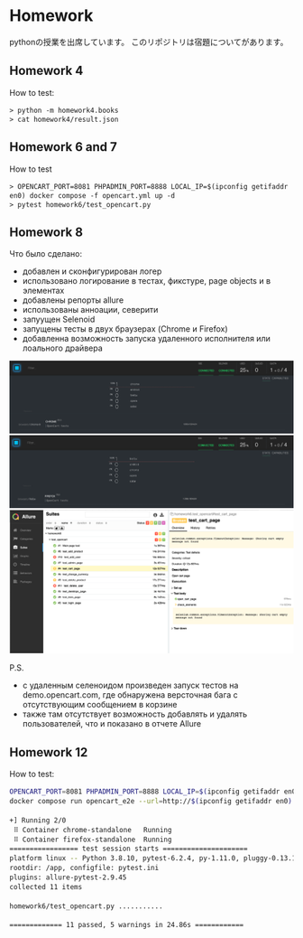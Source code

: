 # Homework
pythonの授業を出席しています。 このリポジトリは宿題についてがあります。


Homework 4
---

How to test:

```
> python -m homework4.books
> cat homework4/result.json
```


Homework 6 and 7
---

How to test

```
> OPENCART_PORT=8081 PHPADMIN_PORT=8888 LOCAL_IP=$(ipconfig getifaddr en0) docker compose -f opencart.yml up -d
> pytest homework6/test_opencart.py
```


Homework 8
---

Что было сделано:
- добавлен и сконфигурирован логер
- использовано логирование в тестах, фикстуре, page objects и в элементах
- добавлены репорты allure
- использованы анноации, северити
- запуущен Selenoid
- запущены тесты в двух браузерах (Chrome и Firefox)
- добавленна возможность запуска удаленного исполнителя или лоального драйвера

![Alt text](images/chrome.png?raw=true "Chrome")
![Alt text](images/firefox.png?raw=true "Firefox")
![Alt text](images/allure.png?raw=true "Allure")


P.S.
- с удаленным селеноидом произведен запуск тестов на demo.opencart.com, где обнаружена версточная бага с отсутствующим сообщением в корзине
- также там отсутствует возможность добавлять и удалять пользователей, что и показано в отчете Allure


Homework 12
---

How to test:

```bash
OPENCART_PORT=8081 PHPADMIN_PORT=8888 LOCAL_IP=$(ipconfig getifaddr en0) docker compose -f opencart.yml up -d
docker compose run opencart_e2e --url=http://$(ipconfig getifaddr en0):8081 --executor=chrome-standalone --bversion=95.0

+] Running 2/0
 ⠿ Container chrome-standalone   Running                                                                                        0.0s
 ⠿ Container firefox-standalone  Running                                                                                        0.0s
================= test session starts =====================
platform linux -- Python 3.8.10, pytest-6.2.4, py-1.11.0, pluggy-0.13.1
rootdir: /app, configfile: pytest.ini
plugins: allure-pytest-2.9.45
collected 11 items

homework6/test_opencart.py ...........                                                                                         [100%]

============= 11 passed, 5 warnings in 24.86s ============
```